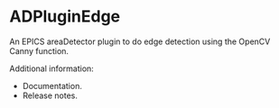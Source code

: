 ADPluginEdge
============

An EPICS areaDetector plugin to do edge detection using the OpenCV Canny function.

Additional information:
- Documentation.
- Release notes.
